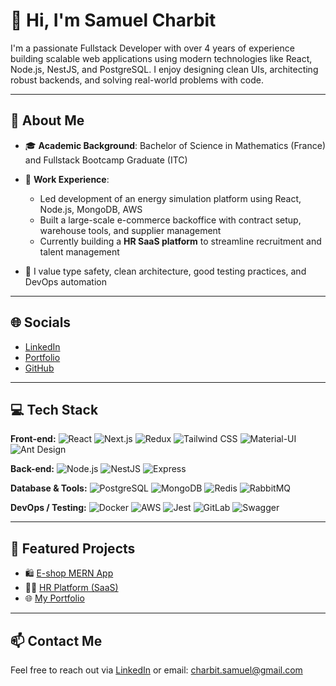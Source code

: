 # 👋 Hi, I'm Samuel Charbit

I'm a passionate Fullstack Developer with over 4 years of experience building scalable web applications using modern technologies like React, Node.js, NestJS, and PostgreSQL. I enjoy designing clean UIs, architecting robust backends, and solving real-world problems with code.

---

## 💼 About Me

* 🎓 **Academic Background**: Bachelor of Science in Mathematics (France) and Fullstack Bootcamp Graduate (ITC)
* 💼 **Work Experience**:

  * Led development of an energy simulation platform using React, Node.js, MongoDB, AWS
  * Built a large-scale e-commerce backoffice with contract setup, warehouse tools, and supplier management
  * Currently building a **HR SaaS platform** to streamline recruitment and talent management
* 🚀 I value type safety, clean architecture, good testing practices, and DevOps automation

---

## 🌐 Socials

* [LinkedIn](https://www.linkedin.com/in/samuelcharbit/)
* [Portfolio](http://myportfolio-samuel.s3-website-us-east-1.amazonaws.com/)
* [GitHub](https://github.com/samrub06)

---

## 💻 Tech Stack

**Front-end:**
![React](https://img.shields.io/badge/-React-61DAFB?logo=react\&logoColor=white\&style=flat-square)
![Next.js](https://img.shields.io/badge/-Next.js-000000?logo=next.js\&logoColor=white\&style=flat-square)
![Redux](https://img.shields.io/badge/-Redux-764ABC?logo=redux\&logoColor=white\&style=flat-square)
![Tailwind CSS](https://img.shields.io/badge/-TailwindCSS-06B6D4?logo=tailwindcss\&logoColor=white\&style=flat-square)
![Material-UI](https://img.shields.io/badge/-MUI-007FFF?logo=mui\&logoColor=white\&style=flat-square)
![Ant Design](https://img.shields.io/badge/-AntDesign-0170FE?logo=ant-design\&logoColor=white\&style=flat-square)

**Back-end:**
![Node.js](https://img.shields.io/badge/-Node.js-339933?logo=node.js\&logoColor=white\&style=flat-square)
![NestJS](https://img.shields.io/badge/-NestJS-E0234E?logo=nestjs\&logoColor=white\&style=flat-square)
![Express](https://img.shields.io/badge/-Express-000000?logo=express\&logoColor=white\&style=flat-square)

**Database & Tools:**
![PostgreSQL](https://img.shields.io/badge/-PostgreSQL-336791?logo=postgresql\&logoColor=white\&style=flat-square)
![MongoDB](https://img.shields.io/badge/-MongoDB-47A248?logo=mongodb\&logoColor=white\&style=flat-square)
![Redis](https://img.shields.io/badge/-Redis-DC382D?logo=redis\&logoColor=white\&style=flat-square)
![RabbitMQ](https://img.shields.io/badge/-RabbitMQ-FF6600?logo=rabbitmq\&logoColor=white\&style=flat-square)

**DevOps / Testing:**
![Docker](https://img.shields.io/badge/-Docker-2496ED?logo=docker\&logoColor=white\&style=flat-square)
![AWS](https://img.shields.io/badge/-AWS-232F3E?logo=amazon-aws\&logoColor=white\&style=flat-square)
![Jest](https://img.shields.io/badge/-Jest-C21325?logo=jest\&logoColor=white\&style=flat-square)
![GitLab](https://img.shields.io/badge/-GitLab-FC6D26?logo=gitlab\&logoColor=white\&style=flat-square)
![Swagger](https://img.shields.io/badge/-Swagger-85EA2D?logo=swagger\&logoColor=white\&style=flat-square)

---

## 📂 Featured Projects

* 🛍️ [E-shop MERN App](https://github.com/samrub06/eshop)
* 👨‍💼 [HR Platform (SaaS)](https://github.com/samrub06/hrplatform)
* 🌐 [My Portfolio](https://github.com/samrub06/portfolio)

---

## 📫 Contact Me

Feel free to reach out via [LinkedIn](https://www.linkedin.com/in/samuelcharbit/) or email: [charbit.samuel@gmail.com](mailto:charbit.samuel@gmail.com)
